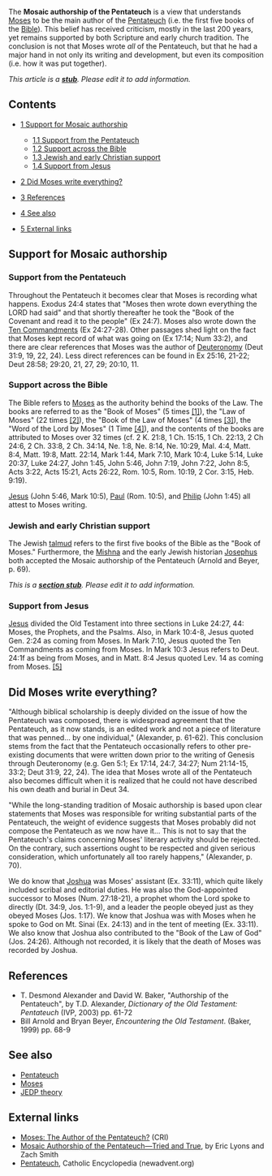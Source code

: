 The **Mosaic authorship of the Pentateuch** is a view that
understands [Moses](Moses "Moses") to be the main author of the
[Pentateuch](Pentateuch "Pentateuch") (i.e. the first five books of
the [Bible](Bible "Bible")). This belief has received criticism,
mostly in the last 200 years, yet remains supported by both
Scripture and early church tradition. The conclusion is not that
Moses wrote *all* of the Pentateuch, but that he had a major hand
in not only its writing and development, but even its composition
(i.e. how it was put together).

*This article is a **[stub](http://www.theopedia.com/Category:Theopedia_stubs "Category:Theopedia stubs")**. Please edit it to add information.*
## Contents

-   [1 Support for Mosaic authorship](#Support_for_Mosaic_authorship)
    -   [1.1 Support from the Pentateuch](#Support_from_the_Pentateuch)
    -   [1.2 Support across the Bible](#Support_across_the_Bible)
    -   [1.3 Jewish and early Christian support](#Jewish_and_early_Christian_support)
    -   [1.4 Support from Jesus](#Support_from_Jesus)

-   [2 Did Moses write everything?](#Did_Moses_write_everything.3F)
-   [3 References](#References)
-   [4 See also](#See_also)
-   [5 External links](#External_links)

## Support for Mosaic authorship

### Support from the Pentateuch

Throughout the Pentateuch it becomes clear that Moses is recording
what happens. Exodus 24:4 states that "Moses then wrote down
everything the LORD had said" and that shortly thereafter he took
the "Book of the Covenant and read it to the people" (Ex 24:7).
Moses also wrote down the
[Ten Commandments](Ten_Commandments "Ten Commandments") (Ex
24:27-28). Other passages shed light on the fact that Moses kept
record of what was going on (Ex 17:14; Num 33:2), and there are
clear references that Moses was the author of
[Deuteronomy](Deuteronomy "Deuteronomy") (Deut 31:9, 19, 22, 24).
Less direct references can be found in Ex 25:16, 21-22; Deut 28:58;
29:20, 21, 27, 29; 20:10, 11.

### Support across the Bible

The Bible refers to [Moses](Moses "Moses") as the authority behind
the books of the Law. The books are referred to as the "Book of
Moses" (5 times
[[1]](http://www.gnpcb.org/esv/search/?words=&phrase=book+of+moses&not-words=&scope=&matches=&search-text=all)),
the "Law of Moses" (22 times
[[2]](http://www.gnpcb.org/esv/search/?q=+%22law+of+moses%22)), the
"Book of the Law of Moses" (4 times
[[3]](http://www.gnpcb.org/esv/search/?q=+%22book+of+the+law+of+moses%22)),
the "Word of the Lord by Moses" (1 Time
[[4]](http://www.gnpcb.org/esv/search/?q=2+Chronicles+35:6)), and
the contents of the books are attributed to Moses over 32 times
(cf. 2 K. 21:8, 1 Ch. 15:15, 1 Ch. 22:13, 2 Ch 24:6, 2 Ch. 33:8, 2
Ch. 34:14, Ne. 1:8, Ne. 8:14, Ne. 10:29, Mal. 4:4, Matt. 8:4, Matt.
19:8, Matt. 22:14, Mark 1:44, Mark 7:10, Mark 10:4, Luke 5:14, Luke
20:37, Luke 24:27, John 1:45, John 5:46, John 7:19, John 7:22, John
8:5, Acts 3:22, Acts 15:21, Acts 26:22, Rom. 10:5, Rom. 10:19, 2
Cor. 3:15, Heb. 9:19).

[Jesus](Jesus "Jesus") (John 5:46, Mark 10:5), [Paul](Paul "Paul")
(Rom. 10:5), and [Philip](Philip "Philip") (John 1:45) all attest
to Moses writing.

### Jewish and early Christian support

The Jewish [talmud](Talmud "Talmud") refers to the first five books
of the Bible as the "Book of Moses." Furthermore, the
[Mishna](index.php?title=Mishna&action=edit&redlink=1 "Mishna (page does not exist)")
and the early Jewish historian [Josephus](Josephus "Josephus") both
accepted the Mosaic authorship of the Pentateuch (Arnold and Beyer,
p. 69).

*This is a **[section stub](http://www.theopedia.com/Category:Theopedia_sectionstubs "Category:Theopedia sectionstubs")**. Please edit it to add information.*
### Support from Jesus

[Jesus](Jesus "Jesus") divided the Old Testament into three
sections in Luke 24:27, 44: Moses, the Prophets, and the Psalms.
Also, in Mark 10:4-8, Jesus quoted Gen. 2:24 as coming from Moses.
In Mark 7:10, Jesus quoted the Ten Commandments as coming from
Moses. In Mark 10:3 Jesus refers to Deut. 24:1f as being from
Moses, and in Matt. 8:4 Jesus quoted Lev. 14 as coming from Moses.
[[5]](http://www.carm.org/bible/jedp_b.htm)

## Did Moses write everything?

"Although biblical scholarship is deeply divided on the issue of
how the Pentateuch was composed, there is widespread agreement that
the Pentateuch, as it now stands, is an edited work and not a piece
of literature that was penned... by one individual," (Alexander, p.
61-62). This conclusion stems from the fact that the Pentateuch
occasionally refers to other pre-existing documents that were
written down prior to the writing of Genesis through Deuteronomy
(e.g. Gen 5:1; Ex 17:14, 24:7, 34:27; Num 21:14-15, 33:2; Deut
31:9, 22, 24). The idea that Moses wrote all of the Pentateuch also
becomes difficult when it is realized that he could not have
described his own death and burial in Deut 34.

"While the long-standing tradition of Mosaic authorship is based
upon clear statements that Moses was responsible for writing
substantial parts of the Pentateuch, the weight of evidence
suggests that Moses probably did not compose the Pentateuch as we
now have it... This is not to say that the Pentateuch's claims
concerning Moses' literary activity should be rejected. On the
contrary, such assertions ought to be respected and given serious
consideration, which unfortunately all too rarely happens,"
(Alexander, p. 70).

We do know that [Joshua](Joshua "Joshua") was Moses' assistant (Ex.
33:11), which quite likely included scribal and editorial duties.
He was also the God-appointed successor to Moses (Num. 27:18-21), a
prophet whom the Lord spoke to directly (Dt. 34:9, Jos. 1:1-9), and
a leader the people obeyed just as they obeyed Moses (Jos. 1:17).
We know that Joshua was with Moses when he spoke to God on Mt.
Sinai (Ex. 24:13) and in the tent of meeting (Ex. 33:11). We also
know that Joshua also contributed to the "Book of the Law of God"
(Jos. 24:26). Although not recorded, it is likely that the death of
Moses was recorded by Joshua.

## References

-   T. Desmond Alexander and David W. Baker, "Authorship of the
    Pentateuch", by T.D. Alexander,
    *Dictionary of the Old Testament: Pentateuch* (IVP, 2003) pp. 61-72
-   Bill Arnold and Bryan Beyer, *Encountering the Old Testament*.
    (Baker, 1999) pp. 68-9

## See also

-   [Pentateuch](Pentateuch "Pentateuch")
-   [Moses](Moses "Moses")
-   [JEDP theory](JEDP_theory "JEDP theory")

## External links

-   [Moses: The Author of the Pentateuch?](http://www.equip.org/free/CP1010.htm)
    (CRI)
-   [Mosaic Authorship of the Pentateuch—Tried and True](http://www.apologeticspress.org/articles/13),
    by Eric Lyons and Zach Smith
-   [Pentateuch](http://www.newadvent.org/cathen/11646c.htm),
    Catholic Encyclopedia (newadvent.org)



